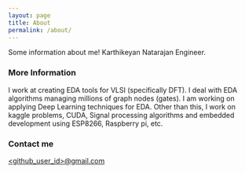 ```yaml
---
layout: page
title: About
permalink: /about/
---
```


Some information about me!
Karthikeyan Natarajan
Engineer.

### More Information

I work at creating EDA tools for VLSI (specifically DFT). I deal with EDA algorithms managing millions of graph nodes (gates).
I am working on applying Deep Learning techniques for EDA.
Other than this, I work on kaggle problems, CUDA, Signal processing algorithms and embedded development using ESP8266, Raspberry pi, etc. 

### Contact me

[<github_user_id>@gmail.com](mailto:<github_user_id>@gmail.com)

